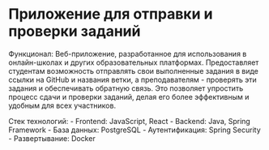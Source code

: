 # Приложение для отправки и проверки заданий

Функционал: Веб-приложение, разработанное для использования в онлайн-школах и других образовательных платформах. Предоставляет студентам возможность отправлять свои выполненные задания в виде ссылки на GitHub и названия ветки, а преподавателям - проверять эти задания и обеспечивать обратную связь. Это позволяет упростить процесс сдачи и проверки заданий, делая его более эффективным и удобным для всех участников.

Стек технологий:
­-	Frontend: JavaScript, React
­-	Backend: Java, Spring Framework
­-	База данных: PostgreSQL
-­	Аутентификация: Spring Security
­-	Развертывание: Docker
